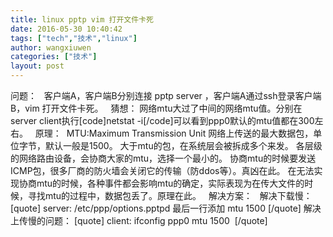 ```yaml
---
title: linux pptp vim 打开文件卡死
date: 2016-05-30 10:40:42
tags: ["tech","技术","linux"]
author: wangxiuwen
categories: ["技术"]
layout: post
---
```


问题：
 
客户端A，客户端B分别连接 pptp server ，客户端A通过ssh登录客户端B，vim 打开文件卡死。
 
猜想：
网络mtu大过了中间的网络mtu值。分别在server client执行[code]netstat -i[/code]可以看到ppp0默认的mtu值都在300左右。
 
原理： 
MTU:Maximum Transmission Unit 网络上传送的最大数据包，单位字节，默认一般是1500。
大于mtu的包，在系统层会被拆成多个来发。
各层级的网络路由设备，会协商大家的mtu，选择一个最小的。
协商mtu的时候要发送ICMP包，很多厂商的防火墙会关闭它的传输（防ddos等）。真凶在此。
在无法实现协商mtu的时候，各种事件都会影响mtu的确定，实际表现为在传大文件的时候，寻找mtu的过程中，数据包丢了。原理在此。
 
解决方案：
 
解决下载慢：
[quote]
server: /etc/ppp/options.pptpd 最后一行添加 mtu 1500
[/quote]
解决上传慢的问题：
[quote]
client: ifconfig ppp0 mtu 1500 
[/quote]
